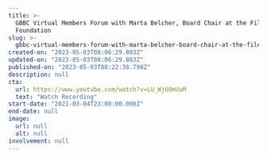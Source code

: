 ```yaml
---
title: >-
  GBBC Virtual Members Forum with Marta Belcher, Board Chair at the Filecoin
  Foundation
slug: >-
  gbbc-virtual-members-forum-with-marta-belcher-board-chair-at-the-filecoin-foundation
created-on: "2023-05-03T08:06:29.883Z"
updated-on: "2023-05-03T08:06:29.883Z"
published-on: "2023-05-03T08:22:38.798Z"
description: null
cta:
  url: https://www.youtube.com/watch?v=LU_WjU0mUuM
  text: "Watch Recording"
start-date: "2021-03-04T23:00:00.000Z"
end-date: null
image:
  url: null
  alt: null
involvement: null
---
```

